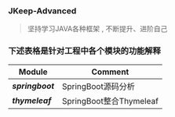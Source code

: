 ### JKeep-Advanced
> 坚持学习JAVA各种框架 , 不断提升、进阶自己

### 下述表格是针对工程中各个模块的功能解释

| Module | Comment |
|---|---|
| ***springboot*** | SpringBoot源码分析 |
| ***thymeleaf*** | SpringBoot整合Thymeleaf |


